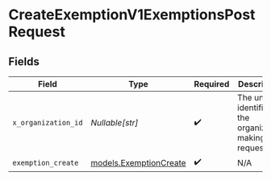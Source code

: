 # CreateExemptionV1ExemptionsPostRequest


## Fields

| Field                                                         | Type                                                          | Required                                                      | Description                                                   | Example                                                       |
| ------------------------------------------------------------- | ------------------------------------------------------------- | ------------------------------------------------------------- | ------------------------------------------------------------- | ------------------------------------------------------------- |
| `x_organization_id`                                           | *Nullable[str]*                                               | :heavy_check_mark:                                            | The unique identifier for the organization making the request | org_12345                                                     |
| `exemption_create`                                            | [models.ExemptionCreate](../models/exemptioncreate.md)        | :heavy_check_mark:                                            | N/A                                                           |                                                               |
